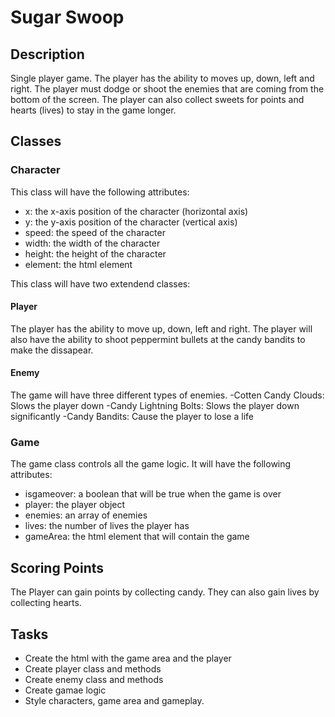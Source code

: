 # Sugar Swoop

## Description

Single player game. The player has the ability to moves up, down, left and right. The player must dodge or shoot the enemies that are coming from the bottom of the screen. The player can also collect sweets for points and hearts (lives) to stay in the game longer. 

## Classes

### Character

This class will have the following attributes:

- x: the x-axis position of the character (horizontal axis)
- y: the y-axis  position of the character (vertical axis)
- speed: the speed of the character
- width: the width of the character
- height: the height of the character
- element: the html element

This class will have two extendend classes:

#### Player

The player has the ability to move up, down, left and right. The player will also have the ability to shoot peppermint bullets at the candy bandits to make the dissapear. 

#### Enemy

The game will have three different types of enemies.
-Cotten Candy Clouds: Slows the player down 
-Candy Lightning Bolts: Slows the player down significantly
-Candy Bandits: Cause the player to lose a life

### Game

The game class controls all the game logic. It will have the following attributes:

- isgameover: a boolean that will be true when the game is over
- player: the player object
- enemies: an array of enemies
- lives: the number of lives the player has
- gameArea: the html element that will contain the game

## Scoring Points

The Player can gain points by collecting candy. They can also gain lives by collecting hearts. 

## Tasks

- Create the html with the game area and the player
- Create player class and methods
- Create enemy class and methods
- Create gamae logic
- Style characters, game area and gameplay.
